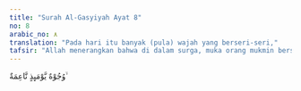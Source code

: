 ```yaml
---
title: "Surah Al-Gasyiyah Ayat 8"
no: 8
arabic_no: ٨
translation: "Pada hari itu banyak (pula) wajah yang berseri-seri,"
tafsir: "Allah menerangkan bahwa di dalam surga, muka orang mukmin berseri penuh kegembiraan. Mereka merasa senang melihat hasil usaha mereka yang mendapat keridaan Allah yang kemudian mendapat imbalan surga yang diidam-idamkan.\n\n(10-16) Dalam ayat-ayat berikut ini, Allah menerangkan keadaan surga:\n\n1.Surga tempatnya bernilai tinggi, lebih tinggi dari nilai tempat-tempat yang lain.\n\n2.Di dalamnya tidak terdengar perkataan yang tidak berguna, sebab tempat itu adalah tempat orang-orang yang dikasihi Allah.\n\n3.Di dalamnya terdapat mata air yang mengalirkan air bersih yang menarik pandangan bagi siapa saja yang melihatnya.\n\n4.Di dalamnya terdapat mahligai yang tinggi.\n\n5.Di dekat mereka tersedia gelas-gelas yang berisi minuman yang sudah siap diminum.\n\n6.Di dalamnya terdapat bantal-bantal tersusun yang dapat dipergunakan menurut selera mereka, duduk di atasnya atau dipakai untuk bersandar dan sebagainya.\n\n7.Di sana terdapat pula permadani yang indah dan terhampar pada setiap tempat.\n\n8.Terdapat segala macam kenikmatan rohani dan jasmani yang jauh dari yang dapat kita bayangkan."
---
```

وُجُوْهٌ يَّوْمَىِٕذٍ نَّاعِمَةٌ  ۙ